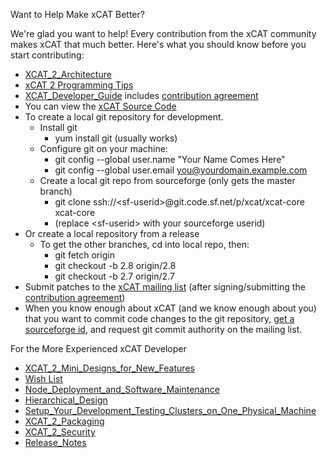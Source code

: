 Want to Help Make xCAT Better?

We're glad you want to help! Every contribution from the xCAT community makes xCAT that much better. Here's what you should know before you start contributing: 

  * [XCAT_2_Architecture](XCAT_2_Architecture)
  * [xCAT 2 Programming Tips](Programming_Tips) 
  * [XCAT_Developer_Guide](XCAT_Developer_Guide) includes [contribution agreement](XCAT_Developer_Guide/#contributor-and-maintainer-agreements)  
  * You can view the [xCAT Source Code](https://sourceforge.net/p/xcat/xcat-core/ci/master/tree)
  * To create a local git repository for development.
    * Install git 
      * yum install git (usually works) 
    * Configure git on your machine: 
      * git config --global user.name "Your Name Comes Here" 
      * git config --global user.email you@yourdomain.example.com 
    * Create a local git repo from sourceforge (only gets the master branch) 
      * git clone ssh://&lt;sf-userid&gt;@git.code.sf.net/p/xcat/xcat-core xcat-core 
      * (replace &lt;sf-userid&gt; with your sourceforge userid) 
  * Or create a local repository from a release 
    * To get the other branches, cd into local repo, then: 
      * git fetch origin 
      * git checkout -b 2.8 origin/2.8 
      * git checkout -b 2.7 origin/2.7 
  * Submit patches to the [xCAT mailing list](https://lists.sourceforge.net/lists/listinfo/xcat-user) (after signing/submitting the [contribution agreement](XCAT_Developer_Guide/#contributor-and-maintainer-agreements)) 
  * When you know enough about xCAT (and we know enough about you) that you want to commit code changes to the git repository, [get a sourceforge id](https://sourceforge.net/user/registration), and request git commit authority on the mailing list. 

For the More Experienced xCAT Developer

  * [XCAT_2_Mini_Designs_for_New_Features](XCAT_2_Mini_Designs_for_New_Features) 
  * [Wish List](Wish_List_for_xCAT_2) 
  * [Node_Deployment_and_Software_Maintenance](Node_Deployment_and_Software_Maintenance) 
  * [Hierarchical_Design](Hierarchical_Design)
  * [Setup_Your_Development_Testing_Clusters_on_One_Physical_Machine](Setup_Your_Development_Testing_Clusters_on_One_Physical_Machine) 
  * [XCAT_2_Packaging](XCAT_2_Packaging)
  * [XCAT_2_Security](XCAT_2_Security)
  * [Release_Notes](Release_Notes)
